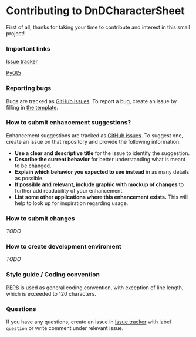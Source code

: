 # Contributing to DnDCharacterSheet

First of all, thanks for taking your time to contribute and interest in this small project!

### Important links

[Issue tracker](https://github.com/ShanSanear/DnDCharacterSheet/issues)

[PyQt5](https://pypi.org/project/PyQt5/)

### Reporting bugs

Bugs are tracked as [GitHub issues](https://guides.github.com/features/issues/). 
To report a bug, create an issue by filling in [the template](ISSUE_TEMPLATE.md).

### How to submit enhancement suggestions?

Enhancement suggestions are tracked as [GitHub issues](https://guides.github.com/features/issues/). 
To suggest one, create an issue on that repository and provide the following information:

* **Use a clear and descriptive title** for the issue to identify the suggestion.
* **Describe the current behavior** for better understanding what is meant to be changed.
* **Explain which behavior you expected to see instead** in as many details as possible.
* **If possible and relevant, include graphic with mockup of changes** to further add readability of your enhancement.
* **List some other applications where this enhancement exists.** This will help to look up for inspiration regarding usage.

### How to submit changes
*TODO*

### How to create development enviroment
*TODO*

### Style guide / Coding convention
[PEP8](https://www.python.org/dev/peps/pep-0008/) is used as general coding convention, 
with exception of line length, which is exceeded to 120 characters.

### Questions
If you have any questions, create an issue in 
[Issue tracker](https://github.com/ShanSanear/DnDCharacterSheet/issues) with label `question` or write comment under relevant issue.

